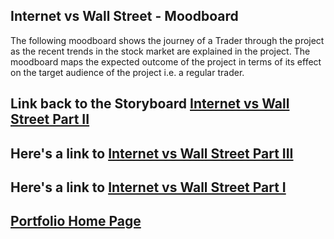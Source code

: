 ## Internet vs Wall Street - Moodboard
The following moodboard shows the journey of a Trader through the project as the recent trends in the stock market are explained in the project. 
The moodboard maps the expected outcome of the project in terms of its effect on the target audience of the project i.e. a regular trader. 

<div id="adobe-dc-view" style="width: 100%;"></div>
<script src="https://documentcloud.adobe.com/view-sdk/main.js"></script>
<script type="text/javascript">
	document.addEventListener("adobe_dc_view_sdk.ready", function(){ 
		var adobeDCView = new AdobeDC.View({clientId: "30ad8595192c407b957db4414f381cb8", divId: "adobe-dc-view"});
		adobeDCView.previewFile({
			content:{location: {url: "https://murlis97.github.io/portfolio-viz/images/Internet%20vs%20Wall%20Street.pdf"}},
			metaData:{fileName: "Internet vs Wall St - Moodboard"}
		}, {embedMode: "IN_LINE"});
	});
</script>


## Link back to the Storyboard [Internet vs Wall Street Part II](/portfolio-viz/storyboard.html)
## Here's a link to [Internet vs Wall Street Part III](/portfolio-viz/inVwallst.html)
## Here's a link to [Internet vs Wall Street Part I](/portfolio-viz/final_project_mjsharma.html)
## [Portfolio Home Page](/portfolio-viz/)
